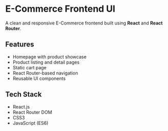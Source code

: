 
# E-Commerce Frontend UI

A clean and responsive E-Commerce frontend built using **React** and **React Router**.

## Features
- Homepage with product showcase
- Product listing and detail pages
- Static cart page
- React Router-based navigation
- Reusable UI components

## Tech Stack
- React.js
- React Router DOM
- CSS3
- JavaScript (ES6)